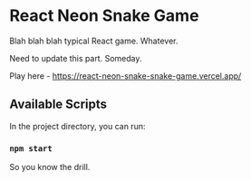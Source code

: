 # React Neon Snake Game

Blah blah blah typical React game. Whatever.

Need to update this part. Someday.

Play here - https://react-neon-snake-snake-game.vercel.app/

## Available Scripts

In the project directory, you can run:

### `npm start`

So you know the drill.

